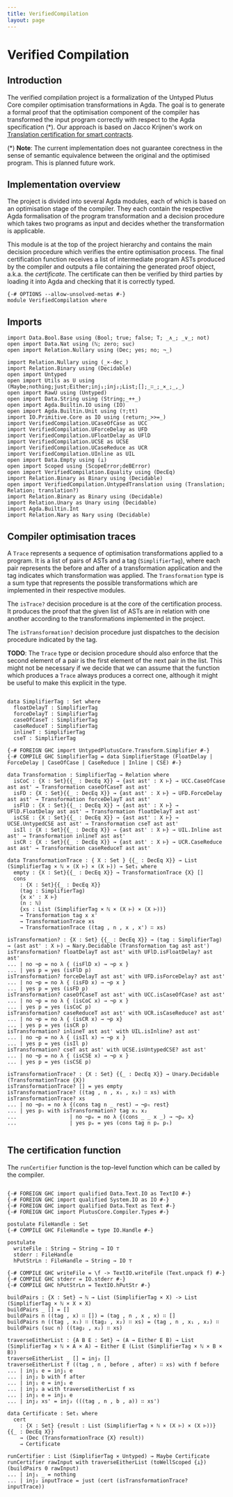 ```yaml
---
title: VerifiedCompilation
layout: page
---
```

# Verified Compilation

## Introduction

The verified compilation project is a formalization of the Untyped Plutus Core compiler optimisation transformations in Agda.
The goal is to generate a formal proof that the optimisation component of the compiler has transformed the input program correctly
with respect to the Agda specification (*). Our approach is based on Jacco Krijnen's work on
[Translation certification for smart contracts](https://www.sciencedirect.com/science/article/pii/S0167642323001338).


(*) **Note**: The current implementation does not guarantee corectness in the sense of semantic equivalence between
the original and the optimised program. This is planned future work.

## Implementation overview

The project is divided into several Agda modules, each of which is based on an optimisation stage of the compiler.
They each contain the respective Agda formalisation of the program transformation and a decision procedure which takes
two programs as input and decides whether the transformation is applicable.

This module is at the top of the project hierarchy and contains the main decision procedure which verifies the entire optimisation
process. The final certification function receives a list of intermediate program ASTs produced by the compiler and outputs a file
containing the generated proof object, a.k.a. the _certificate_. The certificate can then be verified by third parties by loading
it into Agda and checking that it is correctly typed.

```
{-# OPTIONS --allow-unsolved-metas #-}
module VerifiedCompilation where
```

## Imports

```
import Data.Bool.Base using (Bool; true; false; T; _∧_; _∨_; not)
open import Data.Nat using (ℕ; zero; suc)
open import Relation.Nullary using (Dec; yes; no; ¬_)

import Relation.Nullary using (_×-dec_)
import Relation.Binary using (Decidable)
open import Untyped
open import Utils as U using (Maybe;nothing;just;Either;inj₁;inj₂;List;[];_∷_;_×_;_,_)
open import RawU using (Untyped)
open import Data.String using (String;_++_)
open import Agda.Builtin.IO using (IO)
open import Agda.Builtin.Unit using (⊤;tt)
import IO.Primitive.Core as IO using (return;_>>=_)
import VerifiedCompilation.UCaseOfCase as UCC
import VerifiedCompilation.UForceDelay as UFD
import VerifiedCompilation.UFloatDelay as UFlD
import VerifiedCompilation.UCSE as UCSE
import VerifiedCompilation.UCaseReduce as UCR
import VerifiedCompilation.UInline as UIL
open import Data.Empty using (⊥)
open import Scoped using (ScopeError;deBError)
open import VerifiedCompilation.Equality using (DecEq)
import Relation.Binary as Binary using (Decidable)
open import VerifiedCompilation.UntypedTranslation using (Translation; Relation; translation?)
import Relation.Binary as Binary using (Decidable)
import Relation.Unary as Unary using (Decidable)
import Agda.Builtin.Int
import Relation.Nary as Nary using (Decidable)
```

## Compiler optimisation traces

A `Trace` represents a sequence of optimisation transformations applied to a program. It is a list of pairs of ASTs
and a tag (`SimplifierTag`), where each pair represents the before and after of a transformation application and the
tag indicates which transformation was applied.
The `Transformation` type is a sum type that represents the possible transformations which are implemented in their
respective modules.

The `isTrace?` decision procedure is at the core of the certification process. It produces the proof that the given
list of ASTs are in relation with one another according to the transformations implemented in the project.

The `isTransformation?` decision procedure just dispatches to the decision procedure indicated by the tag.

**TODO**: The `Trace` type or decision procedure should also enforce that the second element of a pair is the first
element of the next pair in the list. This might not be necessary if we decide that we can assume that the function
which produces a `Trace` always produces a correct one, although it might be useful to make this explicit in the type.
```

data SimplifierTag : Set where
  floatDelayT : SimplifierTag
  forceDelayT : SimplifierTag
  caseOfCaseT : SimplifierTag
  caseReduceT : SimplifierTag
  inlineT : SimplifierTag
  cseT : SimplifierTag

{-# FOREIGN GHC import UntypedPlutusCore.Transform.Simplifier #-}
{-# COMPILE GHC SimplifierTag = data SimplifierStage (FloatDelay | ForceDelay | CaseOfCase | CaseReduce | Inline | CSE) #-}

data Transformation : SimplifierTag → Relation where
  isCoC : {X : Set}{{_ : DecEq X}} → {ast ast' : X ⊢} → UCC.CaseOfCase ast ast' → Transformation caseOfCaseT ast ast'
  isFD : {X : Set}{{_ : DecEq X}} → {ast ast' : X ⊢} → UFD.ForceDelay ast ast' → Transformation forceDelayT ast ast'
  isFlD : {X : Set}{{_ : DecEq X}} → {ast ast' : X ⊢} → UFlD.FloatDelay ast ast' → Transformation floatDelayT ast ast'
  isCSE : {X : Set}{{_ : DecEq X}} → {ast ast' : X ⊢} → UCSE.UntypedCSE ast ast' → Transformation cseT ast ast'
  isIl : {X : Set}{{_ : DecEq X}} → {ast ast' : X ⊢} → UIL.Inline ast ast' → Transformation inlineT ast ast'
  isCR : {X : Set}{{_ : DecEq X}} → {ast ast' : X ⊢} → UCR.CaseReduce ast ast' → Transformation caseReduceT ast ast'

data TransformationTrace : { X : Set } {{_ : DecEq X}} → List (SimplifierTag × ℕ × (X ⊢) × (X ⊢)) → Set₁ where
  empty : {X : Set}{{_ : DecEq X}} → TransformationTrace {X} []
  cons
    : {X : Set}{{_ : DecEq X}}
    (tag : SimplifierTag)
    {x x' : X ⊢}
    (n : ℕ)
    {xs : List (SimplifierTag × ℕ × (X ⊢) × (X ⊢))}
    → Transformation tag x x'
    → TransformationTrace xs
    → TransformationTrace ((tag , n , x , x') ∷ xs)

isTransformation? : {X : Set} {{_ : DecEq X}} → (tag : SimplifierTag) → (ast ast' : X ⊢) → Nary.Decidable (Transformation tag ast ast')
isTransformation? floatDelayT ast ast' with UFlD.isFloatDelay? ast ast'
... | no ¬p = no λ { (isFlD x) → ¬p x }
... | yes p = yes (isFlD p)
isTransformation? forceDelayT ast ast' with UFD.isForceDelay? ast ast'
... | no ¬p = no λ { (isFD x) → ¬p x }
... | yes p = yes (isFD p)
isTransformation? caseOfCaseT ast ast' with UCC.isCaseOfCase? ast ast'
... | no ¬p = no λ { (isCoC x) → ¬p x }
... | yes p = yes (isCoC p)
isTransformation? caseReduceT ast ast' with UCR.isCaseReduce? ast ast'
... | no ¬p = no λ { (isCR x) → ¬p x}
... | yes p = yes (isCR p)
isTransformation? inlineT ast ast' with UIL.isInline? ast ast'
... | no ¬p = no λ { (isIl x) → ¬p x }
... | yes p = yes (isIl p)
isTransformation? cseT ast ast' with UCSE.isUntypedCSE? ast ast'
... | no ¬p = no λ { (isCSE x) → ¬p x }
... | yes p = yes (isCSE p)

isTransformationTrace? : {X : Set} {{_ : DecEq X}} → Unary.Decidable (TransformationTrace {X})
isTransformationTrace? [] = yes empty
isTransformationTrace? ((tag , n , x₁ , x₂) ∷ xs) with isTransformationTrace? xs
... | no ¬pₜ = no λ {(cons tag n _ rest) → ¬pₜ rest}
... | yes pₜ with isTransformation? tag x₁ x₂
...                 | no ¬pₑ = no λ {(cons _ _ x _) → ¬pₑ x}
...                 | yes pₑ = yes (cons tag n pₑ pₜ)


```


## The certification function

The `runCertifier` function is the top-level function which can be called by the compiler.

```

{-# FOREIGN GHC import qualified Data.Text.IO as TextIO #-}
{-# FOREIGN GHC import qualified System.IO as IO #-}
{-# FOREIGN GHC import qualified Data.Text as Text #-}
{-# FOREIGN GHC import PlutusCore.Compiler.Types #-}

postulate FileHandle : Set
{-# COMPILE GHC FileHandle = type IO.Handle #-}

postulate
  writeFile : String → String → IO ⊤
  stderr : FileHandle
  hPutStrLn : FileHandle → String → IO ⊤

{-# COMPILE GHC writeFile = \f -> TextIO.writeFile (Text.unpack f) #-}
{-# COMPILE GHC stderr = IO.stderr #-}
{-# COMPILE GHC hPutStrLn = TextIO.hPutStr #-}

buildPairs : {X : Set} → ℕ → List (SimplifierTag × X) -> List (SimplifierTag × ℕ × X × X)
buildPairs _ [] = []
buildPairs n ((tag , x) ∷ []) = (tag , n , x , x) ∷ []
buildPairs n ((tag , x₁) ∷ (tag₂ , x₂) ∷ xs) = (tag , n , x₁ , x₂) ∷ buildPairs (suc n) ((tag₂ , x₂) ∷ xs)

traverseEitherList : {A B E : Set} → (A → Either E B) → List (SimplifierTag × ℕ × A × A) → Either E (List (SimplifierTag × ℕ × B × B))
traverseEitherList _ [] = inj₂ []
traverseEitherList f ((tag , n , before , after) ∷ xs) with f before
... | inj₁ e = inj₁ e
... | inj₂ b with f after
... | inj₁ e = inj₁ e
... | inj₂ a with traverseEitherList f xs
... | inj₁ e = inj₁ e
... | inj₂ xs' = inj₂ (((tag , n , b , a)) ∷ xs')

data Certificate : Set₁ where
  cert
    : {X : Set} {result : List (SimplifierTag × ℕ × (X ⊢) × (X ⊢))} {{_ : DecEq X}}
    → (Dec (TransformationTrace {X} result))
    → Certificate

runCertifier : List (SimplifierTag × Untyped) → Maybe Certificate
runCertifier rawInput with traverseEitherList (toWellScoped {⊥}) (buildPairs 0 rawInput)
... | inj₁ _ = nothing
... | inj₂ inputTrace = just (cert (isTransformationTrace? inputTrace))
